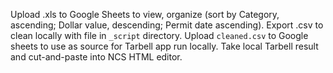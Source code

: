 Upload .xls to Google Sheets to view, organize (sort by Category, ascending; Dollar value, descending; Permit date ascending).
Export .csv to clean locally with file in `_script` directory.
Upload `cleaned.csv` to Google sheets to use as source for Tarbell app run locally.
Take local Tarbell result and cut-and-paste into NCS HTML editor.
